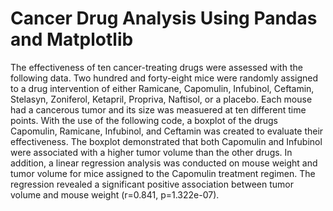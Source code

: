 # Cancer Drug Analysis Using Pandas and Matplotlib

The effectiveness of ten cancer-treating drugs were assessed with the following data. Two hundred and forty-eight mice were randomly assigned to a drug intervention of either Ramicane, Capomulin, Infubinol, Ceftamin, Stelasyn, Zoniferol, Ketapril, Propriva, Naftisol, or a placebo. Each mouse had a cancerous tumor and its size was measuered at ten different time points. With the use of the following code, a boxplot of the drugs Capomulin, Ramicane, Infubinol, and Ceftamin was created to evaluate their effectiveness. The boxplot demonstrated that both Capomulin and Infubinol were associated with a higher tumor volume than the other drugs. In addition, a linear regression analysis was conducted on mouse weight and tumor volume for mice assigned to the Capomulin treatment regimen. The regression revealed a significant positive association between tumor volume and mouse weight (r=0.841, p=1.322e-07).
